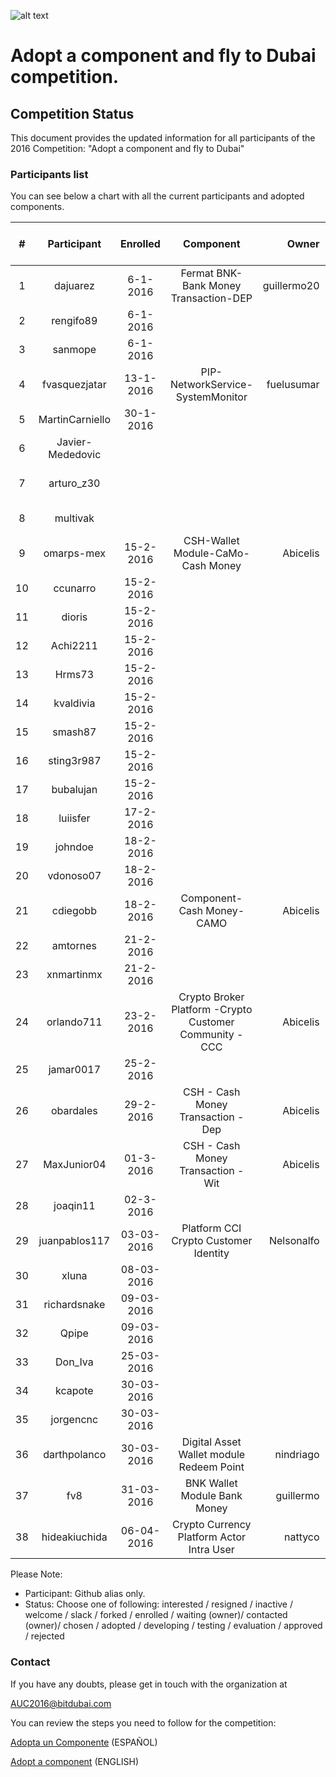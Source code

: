 ![alt text](https://github.com/bitDubai/media-kit/blob/master/MediaKit/Fermat%20Branding/Fermat%20Logotype/Fermat_Logo_3D.png "Fermat Logo")
# Adopt a component and fly to Dubai competition.

## Competition Status
This document provides the updated information for all participants of the 2016 Competition: "Adopt a component and fly to Dubai"

### Participants list

You can see below a chart with all the current participants and adopted components. 

| # | Participant | Enrolled |  Component | Owner | Status | Comments | Score | Amount Collected [USD] |
|:---:|:---:|:---:|:---:|---:|:---:|:---:|:---:|:---:|
|1|dajuarez|6-1-2016|Fermat BNK-Bank Money Transaction-DEP|guillermo20|chosen||||
|2|rengifo89|6-1-2016|||enrolled|#8|||
|3|sanmope|6-1-2016||| enrolled |#9|||
|4|fvasquezjatar|13-1-2016|PIP-NetworkService-SystemMonitor|fuelusumar|contacted|component not ready yet|||
|5|MartinCarniello|30-1-2016| | |resigned ||||
|6|Javier-Mededovic| | | |resigned ||||
|7|arturo_z30| | | |interested|#1 27-12-2015 empty|||
|8|multivak| || | forked |#10 6-1-2016|||
|9|omarps-mex|15-2-2016|CSH-Wallet Module-CaMo-Cash Money |Abicelis|contacted ||||
|10|ccunarro|15-2-2016| | |resigned ||||
|11|dioris|15-2-2016| | |resigned ||||
|12|Achi2211|15-2-2016| | |resigned||||
|13|Hrms73|15-2-2016| | | inactive||||
|14|kvaldivia|15-2-2016| | | resigned||||
|15|smash87|15-2-2016| | | inactive||||
|16|sting3r987|15-2-2016| | |inactive||||
|17|bubalujan|15-2-2016| | | inactive||||
|18|luiisfer|17-2-2016| | | inactive||||
|19|johndoe|18-2-2016| | |inactive||||
|20|vdonoso07|18-2-2016| | | slack||||
|21|cdiegobb|18-2-2016|Component-Cash Money-CAMO |Abicelis | contacted||||
|22|amtornes|21-2-2016| | | resigned||||
|23|xnmartinmx|21-2-2016| | |inactive||||
|24|orlando711|23-2-2016|Crypto Broker Platform -Crypto Customer Community - CCC|Abicelis |contacted||||
|25|jamar0017|25-2-2016| | |inactive||||
|26|obardales|29-2-2016|CSH - Cash Money Transaction - Dep |Abicelis |contacted||||
|27|MaxJunior04|01-3-2016|CSH - Cash Money Transaction - Wit|Abicelis|contacted||||
|28|joaqin11|02-3-2016| | |inactive||||
|29|juanpablos117|03-03-2016|Platform CCI Crypto Customer Identity|Nelsonalfo|contacted||||
|30|xluna|08-03-2016|||inactive||||
|31|richardsnake|09-03-2016|||inactive||||
|32|Qpipe|09-03-2016|||inactive||||
|33|Don_Iva|25-03-2016|||slack||||
|34|kcapote|30-03-2016|||slack||||
|35|jorgencnc|30-03-2016|||slack||||
|36|darthpolanco|30-03-2016|Digital Asset Wallet module Redeem Point|nindriago|slack||||
|37|fv8|31-03-2016|BNK Wallet Module Bank Money|guillermo|contacted||||
|38|hideakiuchida|06-04-2016|Crypto Currency Platform Actor Intra User|nattyco|contacted||||

Please Note: 
* Participant: Github alias only.
* Status: Choose one of following:  interested / resigned / inactive / welcome / slack / forked / enrolled / waiting (owner)/ contacted (owner)/ chosen / adopted / developing / testing / evaluation / approved / rejected 


### Contact	
If you have any doubts, please get in touch with the organization at

AUC2016@bitdubai.com

You can review the steps you need to follow for the competition:

[Adopta un Componente](http://bitdubai.com/wp/adopta-un-componente) (ESPAÑOL)

[Adopt a component](http://bitdubai.com/wp/adopt-a-component) (ENGLISH)


